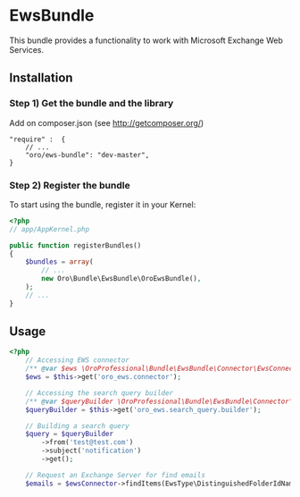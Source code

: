 EwsBundle
==============

This bundle provides a functionality to work with Microsoft Exchange Web Services.

Installation
------------

### Step 1) Get the bundle and the library

Add on composer.json (see http://getcomposer.org/)

    "require" :  {
        // ...
        "oro/ews-bundle": "dev-master",
    }

### Step 2) Register the bundle

To start using the bundle, register it in your Kernel:

``` php
<?php
// app/AppKernel.php

public function registerBundles()
{
    $bundles = array(
        // ...
        new Oro\Bundle\EwsBundle\OroEwsBundle(),
    );
    // ...
}
```

Usage
-----

``` php
<?php
    // Accessing EWS connector
    /** @var $ews \OroProfessional\Bundle\EwsBundle\Connector\EwsConnector */
    $ews = $this->get('oro_ews.connector');

    // Accessing the search query builder
    /** @var $queryBuilder \OroProfessional\Bundle\EwsBundle\Connector\SearchQueryBuilder */
    $queryBuilder = $this->get('oro_ews.search_query.builder');

    // Building a search query
    $query = $queryBuilder
        ->from('test@test.com')
        ->subject('notification')
        ->get();

    // Request an Exchange Server for find emails
    $emails = $ewsConnector->findItems(EwsType\DistinguishedFolderIdNameType::INBOX, null, $query);
```
